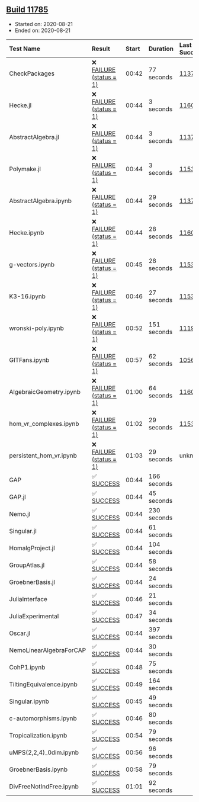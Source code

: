 ## [Build 11785](https://oscarci.mathematik.uni-kl.de/job/oscar/11785/)

* Started on: 2020-08-21
* Ended on: 2020-08-21

| Test Name    | Result | Start | Duration | Last Success | First Failure |
|:-------------|:-------|:------|:---------|:-------------|:--------------|
| CheckPackages | ❌ [FAILURE (status = 1)](https://oscarci.mathematik.uni-kl.de/job/oscar/11785/artifact/logs/build-11785/CheckPackages.log) | 00:42 | 77 seconds | [11376](https://oscarci.mathematik.uni-kl.de/job/oscar/11376/) | [11377](https://oscarci.mathematik.uni-kl.de/job/oscar/11377/) |
| Hecke.jl | ❌ [FAILURE (status = 1)](https://oscarci.mathematik.uni-kl.de/job/oscar/11785/artifact/logs/build-11785/Hecke.jl.log) | 00:44 | 3 seconds | [11602](https://oscarci.mathematik.uni-kl.de/job/oscar/11602/) | [11603](https://oscarci.mathematik.uni-kl.de/job/oscar/11603/) |
| AbstractAlgebra.jl | ❌ [FAILURE (status = 1)](https://oscarci.mathematik.uni-kl.de/job/oscar/11785/artifact/logs/build-11785/AbstractAlgebra.jl.log) | 00:44 | 3 seconds | [11376](https://oscarci.mathematik.uni-kl.de/job/oscar/11376/) | [11377](https://oscarci.mathematik.uni-kl.de/job/oscar/11377/) |
| Polymake.jl | ❌ [FAILURE (status = 1)](https://oscarci.mathematik.uni-kl.de/job/oscar/11785/artifact/logs/build-11785/Polymake.jl.log) | 00:44 | 3 seconds | [11532](https://oscarci.mathematik.uni-kl.de/job/oscar/11532/) | [11533](https://oscarci.mathematik.uni-kl.de/job/oscar/11533/) |
| AbstractAlgebra.ipynb | ❌ [FAILURE (status = 1)](https://oscarci.mathematik.uni-kl.de/job/oscar/11785/artifact/logs/build-11785/AbstractAlgebra.ipynb.log) | 00:44 | 29 seconds | [11376](https://oscarci.mathematik.uni-kl.de/job/oscar/11376/) | [11377](https://oscarci.mathematik.uni-kl.de/job/oscar/11377/) |
| Hecke.ipynb | ❌ [FAILURE (status = 1)](https://oscarci.mathematik.uni-kl.de/job/oscar/11785/artifact/logs/build-11785/Hecke.ipynb.log) | 00:44 | 28 seconds | [11602](https://oscarci.mathematik.uni-kl.de/job/oscar/11602/) | [11603](https://oscarci.mathematik.uni-kl.de/job/oscar/11603/) |
| g-vectors.ipynb | ❌ [FAILURE (status = 1)](https://oscarci.mathematik.uni-kl.de/job/oscar/11785/artifact/logs/build-11785/g-vectors.ipynb.log) | 00:45 | 28 seconds | [11532](https://oscarci.mathematik.uni-kl.de/job/oscar/11532/) | [11533](https://oscarci.mathematik.uni-kl.de/job/oscar/11533/) |
| K3-16.ipynb | ❌ [FAILURE (status = 1)](https://oscarci.mathematik.uni-kl.de/job/oscar/11785/artifact/logs/build-11785/K3-16.ipynb.log) | 00:46 | 27 seconds | [11532](https://oscarci.mathematik.uni-kl.de/job/oscar/11532/) | [11533](https://oscarci.mathematik.uni-kl.de/job/oscar/11533/) |
| wronski-poly.ipynb | ❌ [FAILURE (status = 1)](https://oscarci.mathematik.uni-kl.de/job/oscar/11785/artifact/logs/build-11785/wronski-poly.ipynb.log) | 00:52 | 151 seconds | [11192](https://oscarci.mathematik.uni-kl.de/job/oscar/11192/) | [11193](https://oscarci.mathematik.uni-kl.de/job/oscar/11193/) |
| GITFans.ipynb | ❌ [FAILURE (status = 1)](https://oscarci.mathematik.uni-kl.de/job/oscar/11785/artifact/logs/build-11785/GITFans.ipynb.log) | 00:57 | 62 seconds | [10566](https://oscarci.mathematik.uni-kl.de/job/oscar/10566/) | [10567](https://oscarci.mathematik.uni-kl.de/job/oscar/10567/) |
| AlgebraicGeometry.ipynb | ❌ [FAILURE (status = 1)](https://oscarci.mathematik.uni-kl.de/job/oscar/11785/artifact/logs/build-11785/AlgebraicGeometry.ipynb.log) | 01:00 | 64 seconds | [11602](https://oscarci.mathematik.uni-kl.de/job/oscar/11602/) | [11603](https://oscarci.mathematik.uni-kl.de/job/oscar/11603/) |
| hom_vr_complexes.ipynb | ❌ [FAILURE (status = 1)](https://oscarci.mathematik.uni-kl.de/job/oscar/11785/artifact/logs/build-11785/hom_vr_complexes.ipynb.log) | 01:02 | 29 seconds | [11532](https://oscarci.mathematik.uni-kl.de/job/oscar/11532/) | [11533](https://oscarci.mathematik.uni-kl.de/job/oscar/11533/) |
| persistent_hom_vr.ipynb | ❌ [FAILURE (status = 1)](https://oscarci.mathematik.uni-kl.de/job/oscar/11785/artifact/logs/build-11785/persistent_hom_vr.ipynb.log) | 01:03 | 29 seconds | unknown | unknown |
| GAP | ✅ [SUCCESS](https://oscarci.mathematik.uni-kl.de/job/oscar/11785/artifact/logs/build-11785/GAP.log) | 00:44 | 166 seconds |  |  |
| GAP.jl | ✅ [SUCCESS](https://oscarci.mathematik.uni-kl.de/job/oscar/11785/artifact/logs/build-11785/GAP.jl.log) | 00:44 | 45 seconds |  |  |
| Nemo.jl | ✅ [SUCCESS](https://oscarci.mathematik.uni-kl.de/job/oscar/11785/artifact/logs/build-11785/Nemo.jl.log) | 00:44 | 230 seconds |  |  |
| Singular.jl | ✅ [SUCCESS](https://oscarci.mathematik.uni-kl.de/job/oscar/11785/artifact/logs/build-11785/Singular.jl.log) | 00:44 | 61 seconds |  |  |
| HomalgProject.jl | ✅ [SUCCESS](https://oscarci.mathematik.uni-kl.de/job/oscar/11785/artifact/logs/build-11785/HomalgProject.jl.log) | 00:44 | 104 seconds |  |  |
| GroupAtlas.jl | ✅ [SUCCESS](https://oscarci.mathematik.uni-kl.de/job/oscar/11785/artifact/logs/build-11785/GroupAtlas.jl.log) | 00:44 | 58 seconds |  |  |
| GroebnerBasis.jl | ✅ [SUCCESS](https://oscarci.mathematik.uni-kl.de/job/oscar/11785/artifact/logs/build-11785/GroebnerBasis.jl.log) | 00:44 | 24 seconds |  |  |
| JuliaInterface | ✅ [SUCCESS](https://oscarci.mathematik.uni-kl.de/job/oscar/11785/artifact/logs/build-11785/JuliaInterface.log) | 00:46 | 21 seconds |  |  |
| JuliaExperimental | ✅ [SUCCESS](https://oscarci.mathematik.uni-kl.de/job/oscar/11785/artifact/logs/build-11785/JuliaExperimental.log) | 00:47 | 34 seconds |  |  |
| Oscar.jl | ✅ [SUCCESS](https://oscarci.mathematik.uni-kl.de/job/oscar/11785/artifact/logs/build-11785/Oscar.jl.log) | 00:44 | 397 seconds |  |  |
| NemoLinearAlgebraForCAP | ✅ [SUCCESS](https://oscarci.mathematik.uni-kl.de/job/oscar/11785/artifact/logs/build-11785/NemoLinearAlgebraForCAP.log) | 00:44 | 30 seconds |  |  |
| CohP1.ipynb | ✅ [SUCCESS](https://oscarci.mathematik.uni-kl.de/job/oscar/11785/artifact/logs/build-11785/CohP1.ipynb.log) | 00:48 | 75 seconds |  |  |
| TiltingEquivalence.ipynb | ✅ [SUCCESS](https://oscarci.mathematik.uni-kl.de/job/oscar/11785/artifact/logs/build-11785/TiltingEquivalence.ipynb.log) | 00:49 | 164 seconds |  |  |
| Singular.ipynb | ✅ [SUCCESS](https://oscarci.mathematik.uni-kl.de/job/oscar/11785/artifact/logs/build-11785/Singular.ipynb.log) | 00:45 | 49 seconds |  |  |
| c-automorphisms.ipynb | ✅ [SUCCESS](https://oscarci.mathematik.uni-kl.de/job/oscar/11785/artifact/logs/build-11785/c-automorphisms.ipynb.log) | 00:46 | 80 seconds |  |  |
| Tropicalization.ipynb | ✅ [SUCCESS](https://oscarci.mathematik.uni-kl.de/job/oscar/11785/artifact/logs/build-11785/Tropicalization.ipynb.log) | 00:54 | 79 seconds |  |  |
| uMPS(2,2,4)_0dim.ipynb | ✅ [SUCCESS](https://oscarci.mathematik.uni-kl.de/job/oscar/11785/artifact/logs/build-11785/uMPS-2-2-4-_0dim.ipynb.log) | 00:56 | 96 seconds |  |  |
| GroebnerBasis.ipynb | ✅ [SUCCESS](https://oscarci.mathematik.uni-kl.de/job/oscar/11785/artifact/logs/build-11785/GroebnerBasis.ipynb.log) | 00:58 | 79 seconds |  |  |
| DivFreeNotIndFree.ipynb | ✅ [SUCCESS](https://oscarci.mathematik.uni-kl.de/job/oscar/11785/artifact/logs/build-11785/DivFreeNotIndFree.ipynb.log) | 01:01 | 92 seconds |  |  |
